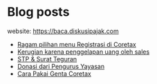 # Blog posts

website: https://baca.diskusipajak.com

<!-- BLOG-POST-LIST:START -->
- [Ragam pilihan menu Registrasi di Coretax](https://baca.diskusipajak.com/ragam-pilihan-menu-registrasi-di-coretax/)
- [Kerugian karena penggelapan uang oleh sales](https://baca.diskusipajak.com/kerugian-karena-penggelapan-uang-oleh-sales/)
- [STP &amp; Surat Teguran](https://baca.diskusipajak.com/stp-surat-teguran/)
- [Donasi dari Pengurus Yayasan](https://baca.diskusipajak.com/donasi-dari-pengurus-yayasan/)
- [Cara Pakai Genta Coretax](https://baca.diskusipajak.com/cara-pakai-genta-coretax/)
<!-- BLOG-POST-LIST:END -->

<!--
**kelaspajak/kelaspajak** is a ✨ _special_ ✨ repository because its `README.md` (this file) appears on your GitHub profile.

Here are some ideas to get you started:

- 🔭 I’m currently working on ...
- 🌱 I’m currently learning ...
- 👯 I’m looking to collaborate on ...
- 🤔 I’m looking for help with ...
- 💬 Ask me about ...
- 📫 How to reach me: ...
- 😄 Pronouns: ...
- ⚡ Fun fact: ...
-->
